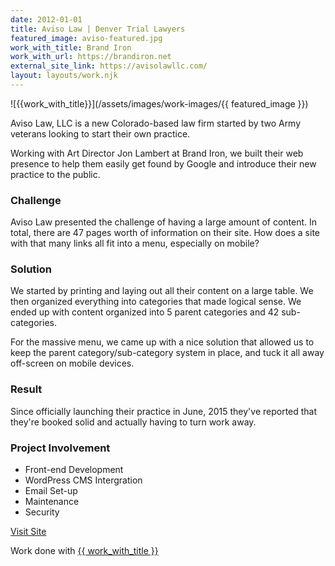 ```yaml
---
date: 2012-01-01
title: Aviso Law | Denver Trial Lawyers
featured_image: aviso-featured.jpg
work_with_title: Brand Iron
work_with_url: https://brandiron.net
external_site_link: https://avisolawllc.com/
layout: layouts/work.njk
---
```


![{{work_with_title}}](/assets/images/work-images/{{ featured_image }})

Aviso Law, LLC is a new Colorado-based law firm started by two Army veterans looking to start their own practice.

Working with Art Director Jon Lambert at Brand Iron, we built their web presence to help them easily get found by Google and introduce their new practice to the public.

### Challenge
Aviso Law presented the challenge of having a large amount of content. In total, there are 47 pages worth of information on their site. How does a site with that many links all fit into a menu, especially on mobile?

### Solution
We started by printing and laying out all their content on a large table. We then organized everything into categories that made logical sense. We ended up with content organized into 5 parent categories and 42 sub-categories.

For the massive menu, we came up with a nice solution that allowed us to keep the parent category/sub-category system in place, and tuck it all away off-screen on mobile devices.

### Result
Since officially launching their practice in June, 2015 they've reported that they're booked solid and actually having to turn work away.

### Project Involvement

- Front-end Development
- WordPress CMS Intergration
- Email Set-up
- Maintenance
- Security

<a class="button" href="{{ external_site_link }}">Visit Site</a>

Work done with <a href="{{ work_with_url }}" target="_blank">{{ work_with_title }}</a>
